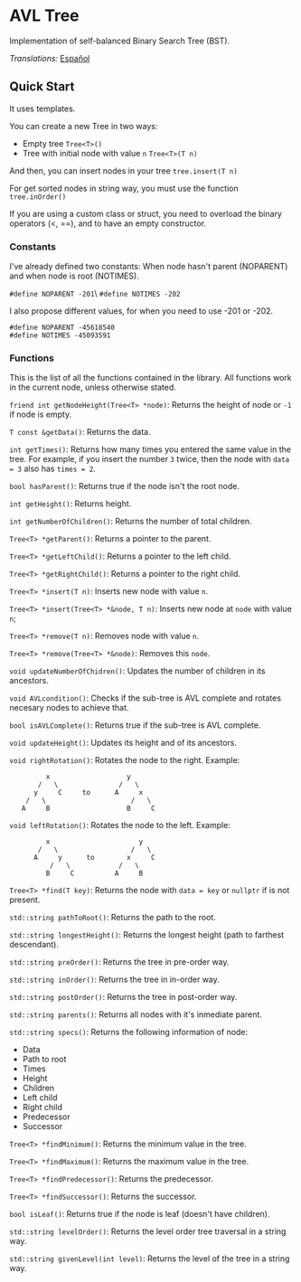 # AVL Tree
Implementation of self-balanced Binary Search Tree (BST).

_Translations:_
[Español](https://github.com/halivert/avl-tree/blob/master/README_ES.md)

## Quick Start
  It uses templates.

  You can create a new Tree in two ways:
  - Empty tree `Tree<T>()`
  - Tree with initial node with value `n` `Tree<T>(T n)`

  And then, you can insert nodes in your tree `tree.insert(T n)`

  For get sorted nodes in string way, you must use the function
  `tree.inOrder()`

  If you are using a custom class or struct, you need to overload the
  binary operators (<, ==), and to have an empty constructor.

### Constants
  I've already defined two constants: When node hasn't parent (NOPARENT)
  and when node is root (NOTIMES).

  `#define NOPARENT -201`\ 
  `#define NOTIMES -202`

  I also propose different values, for when you need to use -201 or
  -202.

  `#define NOPARENT -45618540`\
  `#define NOTIMES -45093591`

### Functions
  This is the list of all the functions contained in the library. All
  functions work in the current node, unless otherwise stated.

  `friend int getNodeHeight(Tree<T> *node)`: Returns the height of node
  or `-1` if node is empty.

  `T const &getData()`: Returns the data.

  `int getTimes()`: Returns how many times you entered the same value in
  the tree. For example, if you insert the number `3` twice, then the
  node with `data = 3` also has `times = 2`.

  `bool hasParent()`: Returns true if the node isn't the root node.

  `int getHeight()`: Returns height.

  `int getNumberOfChildren()`: Returns the number of total children.

  `Tree<T> *getParent()`: Returns a pointer to the parent.

  `Tree<T> *getLeftChild()`: Returns a pointer to the left child.

  `Tree<T> *getRightChild()`: Returns a pointer to the right child.

  `Tree<T> *insert(T n)`: Inserts new node with value `n`.

  `Tree<T> *insert(Tree<T> *&node, T n)`: Inserts new node at `node`
  with value `n`;

  `Tree<T> *remove(T n)`: Removes node with value `n`.

  `Tree<T> *remove(Tree<T> *&node)`: Removes this `node`.

  `void updateNumberOfChidren()`: Updates the number of children in its
  ancestors.

  `void AVLcondition()`: Checks if the sub-tree is AVL complete and
  rotates necesary nodes to achieve that.

  `bool isAVLComplete()`: Returns true if the sub-tree is AVL complete.

  `void updateHeight()`: Updates its height and of its ancestors.

  `void rightRotation()`: Rotates the node to the right.
  Example:
  ```
           x                   y
         /   \               /   \
        y     C     to      A     x
      /   \                     /   \
     A     B                   B     C
  ```

  `void leftRotation()`: Rotates the node to the left.
  Example:
  ```
           x                      y
         /   \                  /   \
        A     y      to        x     C
            /   \            /   \
           B     C          A     B
  ```

  `Tree<T> *find(T key)`: Returns the node with `data = key` or
  `nullptr` if is not present.

  `std::string pathToRoot()`: Returns the path to the root.

  `std::string longestHeight()`: Returns the longest height (path to
  farthest descendant).

  `std::string preOrder()`: Returns the tree in pre-order way.

  `std::string inOrder()`: Returns the tree in in-order way.

  `std::string postOrder()`: Returns the tree in post-order way.

  `std::string parents()`: Returns all nodes with it's inmediate parent.

  `std::string specs()`: Returns the following information of node:
  - Data
  - Path to root
  - Times
  - Height
  - Children
  - Left child
  - Right child
  - Predecessor
  - Successor

  `Tree<T> *findMinimum()`: Returns the minimum value in the tree.

  `Tree<T> *findMaximum()`: Returns the maximum value in the tree.

  `Tree<T> *findPredecessor()`: Returns the predecessor.

  `Tree<T> *findSuccessor()`: Returns the successor.

  `bool isLeaf()`: Returns true if the node is leaf (doesn't have
  children).

  `std::string levelOrder()`: Returns the level order tree traversal in
  a string way.

  `std::string givenLevel(int level)`: Returns the level of the tree in
  a string way.
